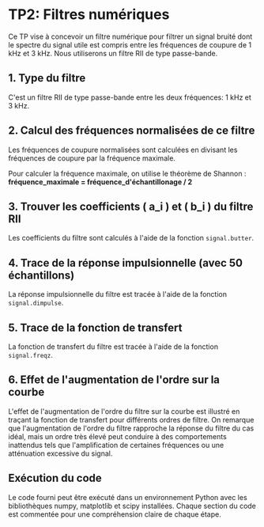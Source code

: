 # TP2: Filtres numériques

Ce TP vise à concevoir un filtre numérique pour filtrer un signal bruité dont le spectre du signal utile est compris entre les fréquences de coupure de 1 kHz et 3 kHz. Nous utiliserons un filtre RII de type passe-bande.

## 1. Type du filtre
C'est un filtre RII de type passe-bande entre les deux fréquences: 1 kHz et 3 kHz.

## 2. Calcul des fréquences normalisées de ce filtre
Les fréquences de coupure normalisées sont calculées en divisant les fréquences de coupure par la fréquence maximale.


Pour calculer la fréquence maximale, on utilise le théorème de Shannon :  **fréquence_maximale = fréquence_d'échantillonage / 2**

## 3. Trouver les coefficients \( a_i \) et \( b_i \) du filtre RII
Les coefficients du filtre sont calculés à l'aide de la fonction `signal.butter`.

## 4. Trace de la réponse impulsionnelle (avec 50 échantillons)
La réponse impulsionnelle du filtre est tracée à l'aide de la fonction `signal.dimpulse`.

## 5. Trace de la fonction de transfert
La fonction de transfert du filtre est tracée à l'aide de la fonction `signal.freqz`.

## 6. Effet de l'augmentation de l'ordre sur la courbe
L'effet de l'augmentation de l'ordre du filtre sur la courbe est illustré en traçant la fonction de transfert pour différents ordres de filtre. On remarque que l'augmentation de l'ordre du filtre rapproche la réponse du filtre du cas idéal, mais un ordre très élevé peut conduire à des comportements inattendus tels que l'amplification de certaines fréquences ou une atténuation excessive du signal.

## Exécution du code
Le code fourni peut être exécuté dans un environnement Python avec les bibliothèques numpy, matplotlib et scipy installées. Chaque section du code est commentée pour une compréhension claire de chaque étape.

